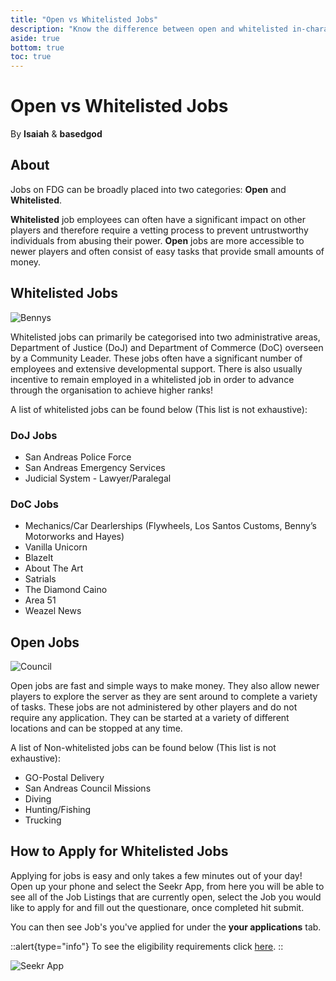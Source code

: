 ```yaml
---
title: "Open vs Whitelisted Jobs"
description: "Know the difference between open and whitelisted in-character jobs"
aside: true
bottom: true
toc: true
---
```


# Open vs Whitelisted Jobs

By **Isaiah** & **basedgod**

## About
Jobs on FDG can be broadly placed into two categories: **Open** and **Whitelisted**. 

**Whitelisted** job employees can often have a significant impact on other players and therefore require a vetting process to prevent untrustworthy individuals from abusing their power. **Open** jobs are more accessible to newer players and often consist of easy tasks that provide small amounts of money.

## Whitelisted Jobs

![Bennys](https://i.imgur.com/y5orK4b.png)

Whitelisted jobs can primarily be categorised into two administrative areas, Department of Justice (DoJ)  and Department of Commerce (DoC) overseen by a Community Leader. These jobs often have a significant number of employees and extensive developmental support. There is also usually incentive to remain employed in a whitelisted job in order to advance through the organisation to achieve higher ranks!

A list of whitelisted jobs can be found below (This list is not exhaustive):

### DoJ Jobs
- San Andreas Police Force
- San Andreas Emergency Services
- Judicial System - Lawyer/Paralegal

### DoC Jobs
- Mechanics/Car Dearlerships (Flywheels, Los Santos Customs, Benny’s Motorworks and Hayes)
- Vanilla Unicorn
- BlazeIt
- About The Art
- Satrials
- The Diamond Caino
- Area 51
- Weazel News


## Open Jobs

![Council](https://i.imgur.com/RbVu4tr.png)

Open jobs are fast and simple ways to make money. They also allow newer players to explore the server as they are sent around to complete a variety of tasks. These jobs are not administered by other players and do not require any application. They can be started at a variety of different locations and can be stopped at any time. 

A list of Non-whitelisted jobs can be found below (This list is not exhaustive):

- GO-Postal Delivery
- San Andreas Council Missions
- Diving
- Hunting/Fishing
- Trucking


## How to Apply for Whitelisted Jobs
Applying for jobs is easy and only takes a few minutes out of your day! Open up your phone and select the Seekr App, from here you will be able to see all of the Job Listings that are currently open, select the Job you would like to apply for and fill out the questionare, once completed hit submit.

You can then see Job's you've applied for under the **your applications** tab.

::alert{type="info"}
To see the eligibility requirements click [here](/server-docs/job-guides/police).
::

![Seekr App](https://imgur.com/kvUT7cP)
